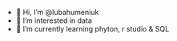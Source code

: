 - 👋 Hi, I’m @lubahumeniuk
- 👀 I’m interested in data
- 🌱 I’m currently learning phyton, r studio & SQL
  


<!---
lubahumeniuk/lubahumeniuk is a ✨ special ✨ repository because its `README.md` (this file) appears on your GitHub profile.
You can click the Preview link to take a look at your changes.
--->
